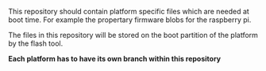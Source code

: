This repository should contain platform specific files which are needed at boot time. For example the propertary firmware blobs for the raspberry pi.

The files in this repository will be stored on the boot partition of the platform by the flash tool.

**Each platform has to have its own branch within this repository**


